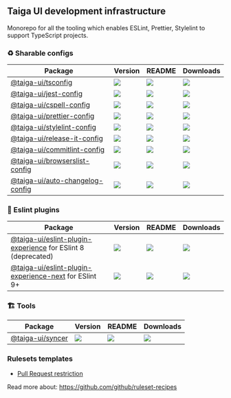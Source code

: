 ## Taiga UI development infrastructure

Monorepo for all the tooling which enables ESLint, Prettier, Stylelint to support TypeScript projects.

### ♻️ Sharable configs

| **Package**                                                                                  | **Version**                                                                      | **README**                                                                                      | **Downloads**                                                                                                                   |
| -------------------------------------------------------------------------------------------- | -------------------------------------------------------------------------------- | ----------------------------------------------------------------------------------------------- | ------------------------------------------------------------------------------------------------------------------------------- |
| [@taiga-ui/tsconfig](https://npmjs.com/package/@taiga-ui/tsconfig)                           | ![](https://img.shields.io/npm/v/%40taiga-ui%2Ftsconfig/latest.svg)              | [![](https://img.shields.io/badge/README--green.svg)](projects/tsconfig/README.md)              | [![](https://img.shields.io/npm/dw/@taiga-ui/tsconfig)](https://npmjs.com/package/@taiga-ui/tsconfig)                           |
| [@taiga-ui/jest-config](https://npmjs.com/package/@taiga-ui/jest-config)                     | ![](https://img.shields.io/npm/v/%40taiga-ui%2Fjest-config/latest.svg)           | [![](https://img.shields.io/badge/README--green.svg)](projects/jest-config/README.md)           | [![](https://img.shields.io/npm/dw/@taiga-ui/jest-config)](https://npmjs.com/package/@taiga-ui/jest-config)                     |
| [@taiga-ui/cspell-config](https://npmjs.com/package/@taiga-ui/cspell-config)                 | ![](https://img.shields.io/npm/v/%40taiga-ui%2Fcspell-config/latest.svg)         | [![](https://img.shields.io/badge/README--green.svg)](projects/cspell-config/README.md)         | [![](https://img.shields.io/npm/dw/@taiga-ui/cspell-config)](https://npmjs.com/package/@taiga-ui/cspell-config)                 |
| [@taiga-ui/prettier-config](https://npmjs.com/package/@taiga-ui/prettier-config)             | ![](https://img.shields.io/npm/v/%40taiga-ui%2Fprettier-config/latest.svg)       | [![](https://img.shields.io/badge/README--green.svg)](projects/prettier-config/README.md)       | [![](https://img.shields.io/npm/dw/@taiga-ui/prettier-config)](https://npmjs.com/package/@taiga-ui/prettier-config)             |
| [@taiga-ui/stylelint-config](https://npmjs.com/package/@taiga-ui/stylelint-config)           | ![](https://img.shields.io/npm/v/%40taiga-ui%2Fstylelint-config/latest.svg)      | [![](https://img.shields.io/badge/README--green.svg)](projects/stylelint-config/README.md)      | [![](https://img.shields.io/npm/dw/@taiga-ui/stylelint-config)](https://npmjs.com/package/@taiga-ui/stylelint-config)           |
| [@taiga-ui/release-it-config](https://npmjs.com/package/@taiga-ui/release-it-config)         | ![](https://img.shields.io/npm/v/%40taiga-ui%2Frelease-it-config/latest.svg)     | [![](https://img.shields.io/badge/README--green.svg)](projects/release-it-config/README.md)     | [![](https://img.shields.io/npm/dw/@taiga-ui/release-it-config)](https://npmjs.com/package/@taiga-ui/release-it-config)         |
| [@taiga-ui/commitlint-config](https://npmjs.com/package/@taiga-ui/commitlint-config)         | ![](https://img.shields.io/npm/v/%40taiga-ui%2Fcommitlint-config/latest.svg)     | [![](https://img.shields.io/badge/README--green.svg)](projects/commitlint-config/README.md)     | [![](https://img.shields.io/npm/dw/@taiga-ui/commitlint-config)](https://npmjs.com/package/@taiga-ui/commitlint-config)         |
| [@taiga-ui/browserslist-config](https://npmjs.com/package/@taiga-ui/browserslist-config)     | ![](https://img.shields.io/npm/v/%40taiga-ui%2Fbrowserslist-config/latest.svg)   | [![](https://img.shields.io/badge/README--green.svg)](projects/browserslist-config/README.md)   | [![](https://img.shields.io/npm/dw/@taiga-ui/browserslist-config)](https://npmjs.com/package/@taiga-ui/browserslist-config)     |
| [@taiga-ui/auto-changelog-config](https://npmjs.com/package/@taiga-ui/auto-changelog-config) | ![](https://img.shields.io/npm/v/%40taiga-ui%2Fauto-changelog-config/latest.svg) | [![](https://img.shields.io/badge/README--green.svg)](projects/auto-changelog-config/README.md) | [![](https://img.shields.io/npm/dw/@taiga-ui/auto-changelog-config)](https://npmjs.com/package/@taiga-ui/auto-changelog-config) |

### 📝 Eslint plugins

| **Package**                                                                                                                  | **Version**                                                                         | **README**                                                                                         | **Downloads**                                                                                                                         |
| ---------------------------------------------------------------------------------------------------------------------------- | ----------------------------------------------------------------------------------- | -------------------------------------------------------------------------------------------------- | ------------------------------------------------------------------------------------------------------------------------------------- |
| [@taiga-ui/eslint-plugin-experience](https://npmjs.com/package/@taiga-ui/eslint-plugin-experience) for ESlint 8 (deprecated) | ![](https://img.shields.io/npm/v/%40taiga-ui%2Feslint-plugin-experience/latest.svg) | [![](https://img.shields.io/badge/README--green.svg)](projects/eslint-plugin-experience/README.md) | [![](https://img.shields.io/npm/dw/@taiga-ui/eslint-plugin-experience)](https://npmjs.com/package/@taiga-ui/eslint-plugin-experience) |
| [@taiga-ui/eslint-plugin-experience-next](https://npmjs.com/package/@taiga-ui/eslint-plugin-experience) for ESlint 9+        | ![](https://img.shields.io/npm/v/%40taiga-ui%2Feslint-plugin-experience/latest.svg) | [![](https://img.shields.io/badge/README--green.svg)](projects/eslint-plugin-experience/README.md) | [![](https://img.shields.io/npm/dw/@taiga-ui/eslint-plugin-experience)](https://npmjs.com/package/@taiga-ui/eslint-plugin-experience) |

### 🏗️ Tools

| **Package**                                                    | **Version**                                                       | **README**                                                                       | **Downloads**                                                                                     |
| -------------------------------------------------------------- | ----------------------------------------------------------------- | -------------------------------------------------------------------------------- | ------------------------------------------------------------------------------------------------- |
| [@taiga-ui/syncer](https://npmjs.com/package/@taiga-ui/syncer) | ![](https://img.shields.io/npm/v/%40taiga-ui%2Fsyncer/latest.svg) | [![](https://img.shields.io/badge/README--green.svg)](projects/syncer/README.md) | [![](https://img.shields.io/npm/dw/@taiga-ui/syncer)](https://npmjs.com/package/@taiga-ui/syncer) |

### Rulesets templates

- [Pull Request restriction](./rulesets/Pull%20request%20restriction.json)

Read more about: https://github.com/github/ruleset-recipes
